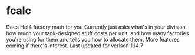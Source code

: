# fcalc
Does HoI4 factory math for you
Currently just asks what's in your division, how much your tank-designed stuff costs per unit, and how many factories you're using for them and tells you how to allocate them.
More features coming if there's interest.
Last updated for verison 1.14.7